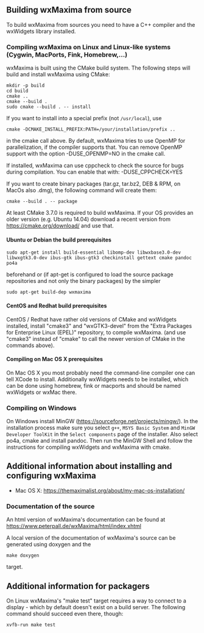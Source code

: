 Building wxMaxima from source
-----------------------------

To build wxMaxima from sources you need to have a C++ compiler and the
wxWidgets library installed.

### Compiling wxMaxima on Linux and Linux-like systems (Cygwin, MacPorts, Fink, Homebrew,...)

wxMaxima is built using the CMake build system.
The following steps will build and install wxMaxima using CMake:

    mkdir -p build
    cd build
    cmake ..
    cmake --build .
    sudo cmake --build . -- install

If you want to install into a special prefix (not `/usr/local`), use

    cmake -DCMAKE_INSTALL_PREFIX:PATH=/your/installation/prefix ..

in the cmake call above. By default, wxMaxima tries to use OpenMP for
parallelization, if the compiler supports that. You can remove OpenMP
support with the option -DUSE_OPENMP=NO in the cmake call.

If installed, wxMaxima can use cppcheck to check the source for bugs
during compilation. You can enable that with: -DUSE_CPPCHECK=YES

If you want to create binary packages (tar.gz, tar.bz2, DEB & RPM, on MacOs
also .dmg), the following command will create them:

    cmake --build . -- package

At least CMake 3.7.0 is required to build wxMaxima. If your OS provides
an older version (e.g. Ubuntu 14.04) download a recent version from
https://cmake.org/download/ and use that.

#### Ubuntu or Debian the build prerequisites

    sudo apt-get install build-essential libomp-dev libwxbase3.0-dev libwxgtk3.0-dev ibus-gtk ibus-gtk3 checkinstall gettext cmake pandoc po4a

beforehand or (if apt-get is configured to load the source package
repositories and not only the binary packages) by the simpler

    sudo apt-get build-dep wxmaxima

#### CentOS and Redhat build prerequisites
CentOS / Redhat have rather old versions of CMake and wxWidgets installed,
install "cmake3" and "wxGTK3-devel" from the "Extra Packages for Enterprise Linux (EPEL)"
repository, to compile wxMaxima. (and use "cmake3" instead of "cmake" to call
the newer version of CMake in the commands above).

#### Compiling on Mac OS X prerequisites

On Mac OS X you most probably need the command-line compiler one can tell 
XCode to install. Additionally wxWidgets needs to be installed, which can
be done using homebrew, fink or macports and should be named wxWidgets or
wxMac there.

### Compiling on Windows

On Windows install MinGW (https://sourceforge.net/projects/mingw/). In
the installation process make sure you select `g++`, `MSYS Basic
System` and `MinGW Developer ToolKit` in the `Select components` page
of the installer. Also select po4a, cmake and install pandoc.
Then run the MinGW Shell and follow the instructions for compiling
wxWidgets and wxMaxima with cmake.


Additional information about installing and configuring wxMaxima
----------------------------------------------------------------
 - Mac OS X: https://themaximalist.org/about/my-mac-os-installation/

### Documentation of the source

An html version of wxMaxima's documentation can be found at
https://www.peterpall.de/wxMaxima/html/index.xhtml

A local version of the documentation of wxMaxima's source can be
generated using doxygen and the

    make doxygen

target.


Additional information for packagers
------------------------------------

On Linux wxMaxima's "make test" target requires a way to connect to a
display - which by default doesn't exist on a build server. The 
following command should succeed even there, though:

    xvfb-run make test


